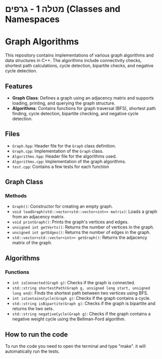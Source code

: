 # מטלה 1 - גרפים (Classes and Namespaces

# Graph Algorithms

This repository contains implementations of various graph algorithms and data structures in C++. The algorithms include connectivity checks, shortest path calculations, cycle detection, bipartite checks, and negative cycle detection.

## Features

- **Graph Class**: Defines a graph using an adjacency matrix and supports loading, printing, and querying the graph structure.
- **Algorithms**: Contains functions for graph traversal (BFS), shortest path finding, cycle detection, bipartite checking, and negative cycle detection.

## Files

- `Graph.hpp`: Header file for the `Graph` class definition.
- `Graph.cpp`: Implementation of the `Graph` class.
- `Algorithms.hpp`: Header file for the algorithms used.
- `Algorithms.cpp`: Implementation of the graph algorithms.
- `test.cpp`: Contains a few tests for each function 

## Graph Class

### Methods

- `Graph()`: Constructor for creating an empty graph.
- `void loadGraph(std::vector<std::vector<int>> matrix)`: Loads a graph from an adjacency matrix.
- `void printGraph()`: Prints the graph's vertices and edges.
- `unsigned int getVerts()`: Returns the number of vertices in the graph.
- `unsigned int getEdges()`: Returns the number of edges in the graph.
- `std::vector<std::vector<int>> getGraph()`: Returns the adjacency matrix of the graph.

## Algorithms

### Functions

- `int isConnected(Graph g)`: Checks if the graph is connected.
- `std::string shortestPath(Graph g, unsigned long start, unsigned long end)`: Finds the shortest path between two vertices using BFS.
- `int isContainsCycle(Graph g)`: Checks if the graph contains a cycle.
- `std::string isBipartite(Graph g)`: Checks if the graph is bipartite and returns the two sets.
- `std::string negativeCycle(Graph g)`: Checks if the graph contains a negative weight cycle using the Bellman-Ford algorithm.



## How to run the code
To run the code you need to open the terminal and type "make". it will automatically run the tests.  






  
